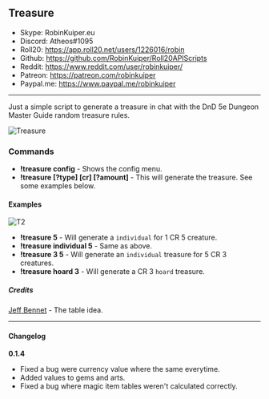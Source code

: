 ## Treasure

* Skype: RobinKuiper.eu
* Discord: Atheos#1095
* Roll20: https://app.roll20.net/users/1226016/robin
* Github: https://github.com/RobinKuiper/Roll20APIScripts
* Reddit: https://www.reddit.com/user/robinkuiper/
* Patreon: https://patreon.com/robinkuiper
* Paypal.me: https://www.paypal.me/robinkuiper

---

Just a simple script to generate a treasure in chat with the DnD 5e Dungeon Master Guide random treasure rules.

![Treasure](https://i.imgur.com/cMIDRJb.png "Treasure")

### Commands

* **!treasure config** - Shows the config menu.
* **!treasure [?type] [cr] [?amount]** - This will generate the treasure. See some examples below.

#### Examples
![T2](https://i.imgur.com/O2cgHcW.png "T2")

* **!treasure 5** - Will generate a `individual` for 1 CR 5 creature.
* **!treasure individual 5** - Same as above.
* **!treasure 3 5** - Will generate an `individual` treasure for 5 CR 3 creatures.
* **!treasure hoard 3** - Will generate a CR 3 `hoard` treasure.

##### Credits
[Jeff Bennet](https://github.com/jfflbnntt) - The table idea.

---

#### Changelog
**0.1.4**
* Fixed a bug were currency value where the same everytime.
* Added values to gems and arts.
* Fixed a bug where magic item tables weren't calculated correctly.
